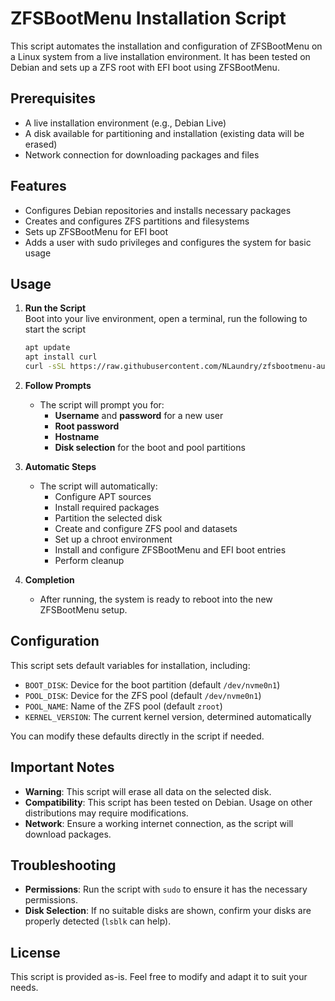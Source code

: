 # ZFSBootMenu Installation Script

This script automates the installation and configuration of ZFSBootMenu on a Linux system from a live installation environment. It has been tested on Debian and sets up a ZFS root with EFI boot using ZFSBootMenu.

## Prerequisites

- A live installation environment (e.g., Debian Live)
- A disk available for partitioning and installation (existing data will be erased)
- Network connection for downloading packages and files

## Features

- Configures Debian repositories and installs necessary packages
- Creates and configures ZFS partitions and filesystems
- Sets up ZFSBootMenu for EFI boot
- Adds a user with sudo privileges and configures the system for basic usage

## Usage

1. **Run the Script**  
   Boot into your live environment, open a terminal, run the following to start the script

   ```bash
   apt update
   apt install curl
   curl -sSL https://raw.githubusercontent.com/NLaundry/zfsbootmenu-autoinstaller/main/setup-zfsbootmenu.sh | bash
   ```

3. **Follow Prompts**  
   - The script will prompt you for:
     - **Username** and **password** for a new user
     - **Root password**
     - **Hostname**
     - **Disk selection** for the boot and pool partitions

4. **Automatic Steps**  
   - The script will automatically:
     - Configure APT sources
     - Install required packages
     - Partition the selected disk
     - Create and configure ZFS pool and datasets
     - Set up a chroot environment
     - Install and configure ZFSBootMenu and EFI boot entries
     - Perform cleanup

5. **Completion**  
   - After running, the system is ready to reboot into the new ZFSBootMenu setup.

## Configuration

This script sets default variables for installation, including:

- `BOOT_DISK`: Device for the boot partition (default `/dev/nvme0n1`)
- `POOL_DISK`: Device for the ZFS pool (default `/dev/nvme0n1`)
- `POOL_NAME`: Name of the ZFS pool (default `zroot`)
- `KERNEL_VERSION`: The current kernel version, determined automatically

You can modify these defaults directly in the script if needed.

## Important Notes

- **Warning**: This script will erase all data on the selected disk.
- **Compatibility**: This script has been tested on Debian. Usage on other distributions may require modifications.
- **Network**: Ensure a working internet connection, as the script will download packages.

## Troubleshooting

- **Permissions**: Run the script with `sudo` to ensure it has the necessary permissions.
- **Disk Selection**: If no suitable disks are shown, confirm your disks are properly detected (`lsblk` can help).

## License

This script is provided as-is. Feel free to modify and adapt it to suit your needs.
